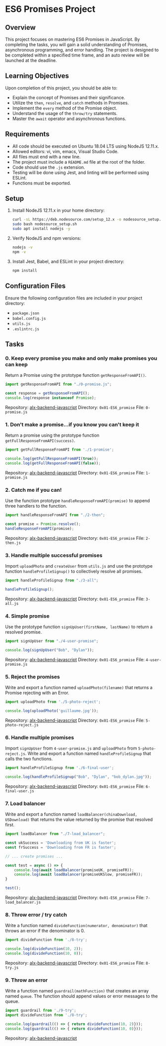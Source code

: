 # ES6 Promises Project

## Overview
This project focuses on mastering ES6 Promises in JavaScript. By completing the tasks, you will gain a solid understanding of Promises, asynchronous programming, and error handling. The project is designed to be completed within a specified time frame, and an auto review will be launched at the deadline.

## Learning Objectives
Upon completion of this project, you should be able to:

- Explain the concept of Promises and their significance.
- Utilize the `then`, `resolve`, and `catch` methods in Promises.
- Implement the `every` method of the Promise object.
- Understand the usage of the `throw/try` statements.
- Master the `await` operator and asynchronous functions.

## Requirements
- All code should be executed on Ubuntu 18.04 LTS using NodeJS 12.11.x.
- Allowed editors: vi, vim, emacs, Visual Studio Code.
- All files must end with a new line.
- The project must include a `README.md` file at the root of the folder.
- Code should use the `.js` extension.
- Testing will be done using Jest, and linting will be performed using ESLint.
- Functions must be exported.

## Setup
1. Install NodeJS 12.11.x in your home directory:

   ```bash
   curl -sL https://deb.nodesource.com/setup_12.x -o nodesource_setup.sh
   sudo bash nodesource_setup.sh
   sudo apt install nodejs -y
   ```

2. Verify NodeJS and npm versions:

   ```bash
   nodejs -v
   npm -v
   ```

3. Install Jest, Babel, and ESLint in your project directory:

   ```bash
   npm install
   ```

## Configuration Files
Ensure the following configuration files are included in your project directory:

- `package.json`
- `babel.config.js`
- `utils.js`
- `.eslintrc.js`

## Tasks
### 0. Keep every promise you make and only make promises you can keep
Return a Promise using the prototype function `getResponseFromAPI()`.

```javascript
import getResponseFromAPI from "./0-promise.js";

const response = getResponseFromAPI();
console.log(response instanceof Promise);
```

Repository: [alx-backend-javascript](https://github.com/yourusername/alx-backend-javascript)
Directory: `0x01-ES6_promise`
File: `0-promise.js`

### 1. Don't make a promise...if you know you can't keep it
Return a promise using the prototype function `getFullResponseFromAPI(success)`.

```javascript
import getFullResponseFromAPI from './1-promise';

console.log(getFullResponseFromAPI(true));
console.log(getFullResponseFromAPI(false));
```

Repository: [alx-backend-javascript](https://github.com/yourusername/alx-backend-javascript)
Directory: `0x01-ES6_promise`
File: `1-promise.js`

### 2. Catch me if you can!
Use the function prototype `handleResponseFromAPI(promise)` to append three handlers to the function.

```javascript
import handleResponseFromAPI from "./2-then";

const promise = Promise.resolve();
handleResponseFromAPI(promise);
```

Repository: [alx-backend-javascript](https://github.com/yourusername/alx-backend-javascript)
Directory: `0x01-ES6_promise`
File: `2-then.js`

### 3. Handle multiple successful promises
Import `uploadPhoto` and `createUser` from `utils.js` and use the prototype function `handleProfileSignup()` to collectively resolve all promises.

```javascript
import handleProfileSignup from "./3-all";

handleProfileSignup();
```

Repository: [alx-backend-javascript](https://github.com/yourusername/alx-backend-javascript)
Directory: `0x01-ES6_promise`
File: `3-all.js`

### 4. Simple promise
Use the prototype function `signUpUser(firstName, lastName)` to return a resolved promise.

```javascript
import signUpUser from "./4-user-promise";

console.log(signUpUser("Bob", "Dylan"));
```

Repository: [alx-backend-javascript](https://github.com/yourusername/alx-backend-javascript)
Directory: `0x01-ES6_promise`
File: `4-user-promise.js`

### 5. Reject the promises
Write and export a function named `uploadPhoto(filename)` that returns a Promise rejecting with an Error.

```javascript
import uploadPhoto from './5-photo-reject';

console.log(uploadPhoto('guillaume.jpg'));
```

Repository: [alx-backend-javascript](https://github.com/yourusername/alx-backend-javascript)
Directory: `0x01-ES6_promise`
File: `5-photo-reject.js`

### 6. Handle multiple promises
Import `signUpUser` from `4-user-promise.js` and `uploadPhoto` from `5-photo-reject.js`. Write and export a function named `handleProfileSignup` that calls the two functions.

```javascript
import handleProfileSignup from './6-final-user';

console.log(handleProfileSignup("Bob", "Dylan", "bob_dylan.jpg"));
```

Repository: [alx-backend-javascript](https://github.com/yourusername/alx-backend-javascript)
Directory: `0x01-ES6_promise`
File: `6-final-user.js`

### 7. Load balancer
Write and export a function named `loadBalancer(chinaDownload, USDownload)` that returns the value returned by the promise that resolved first.

```javascript
import loadBalancer from "./7-load_balancer";

const ukSuccess = 'Downloading from UK is faster';
const frSuccess = 'Downloading from FR is faster';

// ... create promises ...

const test = async () => {
    console.log(await loadBalancer(promiseUK, promiseFR));
    console.log(await loadBalancer(promiseUKSlow, promiseFR));
}

test();
```

Repository: [alx-backend-javascript](https://github.com/yourusername/alx-backend-javascript)
Directory: `0x01-ES6_promise`
File: `7-load_balancer.js`

### 8. Throw error / try catch
Write a function named `divideFunction(numerator, denominator)` that throws an error if the denominator is 0.

```javascript
import divideFunction from './8-try';

console.log(divideFunction(10, 2));
console.log(divideFunction(10, 0));
```

Repository: [alx-backend-javascript](https://github.com/yourusername/alx-backend-javascript)
Directory: `0x01-ES6_promise`
File: `8-try.js`

### 9. Throw an error
Write a function named `guardrail(mathFunction)` that creates an array named `queue`. The function should append values or error messages to the queue.

```javascript
import guardrail from './9-try';
import divideFunction from './8-try';

console.log(guardrail(() => { return divideFunction(10, 2)}));
console.log(guardrail(() => { return divideFunction(10, 0)}));
```

Repository: [alx-backend-javascript](https://github.com/KelvinoKing/alx-backend-javascript)

